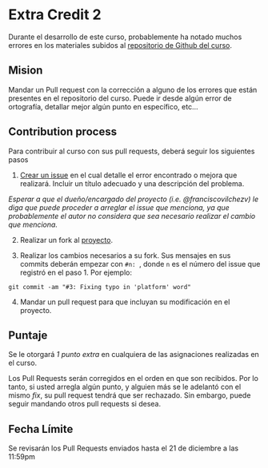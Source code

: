 # Extra Credit 2

Durante el desarrollo de este curso, probablemente ha notado muchos errores en los materiales subidos al [repositorio de Github del curso](https://github.com/franciscovilchezv/platform-based-development).

## Mision

Mandar un Pull request con la corrección a alguno de los errores que están presentes en el repositorio del curso. Puede ir desde algún error de ortografía, detallar mejor algún punto en específico, etc...

## Contribution process

Para contribuir al curso con sus pull requests, deberá seguir los siguientes pasos

1. [Crear un issue](https://github.com/franciscovilchezv/platform-based-development/issues) en el cual detalle el error encontrado o mejora que realizará. Incluir un título adecuado y una descripción del problema.

*Esperar a que el dueño/encargado del proyecto (i.e. @franciscovilchezv) le diga que puede proceder a arreglar el issue que menciona, ya que probablemente el autor no considera que sea necesario realizar el cambio que menciona.*

2. Realizar un fork al [proyecto](https://github.com/franciscovilchezv/platform-based-development).

3. Realizar los cambios necesarios a su fork. Sus mensajes en sus commits deberán empezar con `#n: `, donde `n` es el número del issue que registró en el paso 1. Por ejemplo:

```
git commit -am "#3: Fixing typo in 'platform' word"
```

4. Mandar un pull request para que incluyan su modificación en el proyecto.

## Puntaje

Se le otorgará *1 punto extra* en cualquiera de las asignaciones realizadas en el curso.

Los Pull Requests serán corregidos en el orden en que son recibidos. Por lo tanto, si usted arregla algún punto, y alguien más se le adelantó con el mismo *fix*, su pull request tendrá que ser rechazado. Sin embargo, puede seguir mandando otros pull requests si desea.

## Fecha Límite

Se revisarán los Pull Requests enviados hasta el 21 de diciembre a las 11:59pm
